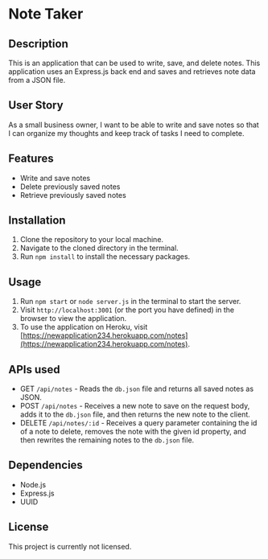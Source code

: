 # Note Taker

## Description

This is an application that can be used to write, save, and delete notes. This application uses an Express.js back end and saves and retrieves note data from a JSON file.

## User Story

As a small business owner, I want to be able to write and save notes so that I can organize my thoughts and keep track of tasks I need to complete.

## Features

- Write and save notes
- Delete previously saved notes
- Retrieve previously saved notes

## Installation

1. Clone the repository to your local machine.
2. Navigate to the cloned directory in the terminal.
3. Run `npm install` to install the necessary packages.

## Usage

1. Run `npm start` or `node server.js` in the terminal to start the server.
2. Visit `http://localhost:3001` (or the port you have defined) in the browser to view the application.
3. To use the application on Heroku, visit [https://newapplication234.herokuapp.com/notes](https://newapplication234.herokuapp.com/notes).

## APIs used

- GET `/api/notes` - Reads the `db.json` file and returns all saved notes as JSON.
- POST `/api/notes` - Receives a new note to save on the request body, adds it to the `db.json` file, and then returns the new note to the client.
- DELETE `/api/notes/:id` - Receives a query parameter containing the id of a note to delete, removes the note with the given id property, and then rewrites the remaining notes to the `db.json` file.

## Dependencies

- Node.js
- Express.js
- UUID

## License

This project is currently not licensed.
